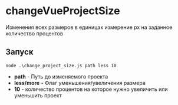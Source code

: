 # changeVueProjectSize
Изменения всех размеров в единицах измерение px на заданное количество процентов

## Запуск
``` node .\change_project_size.js path less 10 ```
* **path** - Путь до изменяемого проекта
* **less/more** - Флаг уменьшения/увеличения размера
* **10** - количество процентов на которое нужно увеличить или уменьшить проект

